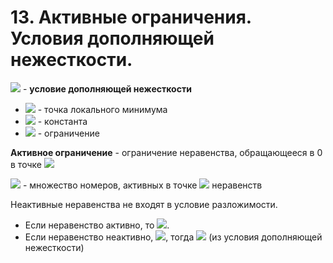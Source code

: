 # 13. Активные ограничения. Условия дополняющей нежесткости.

![](https://latex.codecogs.com/svg.latex?\lambda_{j}^{*}g_{j}(x^{*})=0,&space;j\in\left&space;[1,N&space;\right]) - **условие дополняющей нежесткости**
- ![](https://latex.codecogs.com/svg.latex?x^{*}) - точка локального минимума
- ![](https://latex.codecogs.com/svg.latex?\lambda_{j}) - константа
- ![](https://latex.codecogs.com/svg.latex?g_{j}) - ограничение

**Активное ограничение** - ограничение неравенства, обращающееся в 0 в точке ![](https://latex.codecogs.com/svg.latex?x^{*})

![](https://latex.codecogs.com/svg.latex?I(x^{*})) - множество номеров, активных в точке ![](https://latex.codecogs.com/svg.latex?x^{*}) неравенств

Неактивные неравенства не входят в условие разложимости.

-   Если неравенство активно, то ![](https://latex.codecogs.com/svg.latex?g_{i}(x^{*})=0).
-   Если неравенство неактивно, ![](https://latex.codecogs.com/svg.latex?g_{r}(x^{*})<0), тогда ![](https://latex.codecogs.com/svg.latex?\lambda_{r}^{*}=0) (из условия дополняющей нежесткости)
